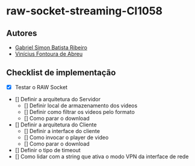 # raw-socket-streaming-CI1058

## Autores

- [Gabriel Simon Batista Ribeiro](https://github.com/gab-simon)
- [Vinícius Fontoura de Abreu](https://github.com/FontouraAbreu)

## Checklist de implementação

- [X] Testar o RAW Socket
- [] Definir a arquitetura do Servidor
    - [] Definir local de armazenamento dos videos
    - [] Definir como filtrar os videos pelo formato
    - [] Como parar o download
- [] Definir a arquitetura do Cliente
    - [] Definir a interface do cliente
    - [] Como invocar o player de video
    - [] Como parar o download
- [] Definir o tipo de timeout
- [] Como lidar com a string que ativa o modo VPN da interface de rede
